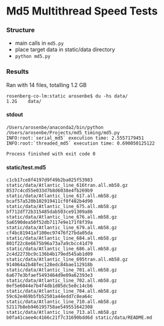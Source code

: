 # Md5 Multithread Speed Tests

### Structure
- main calls in `md5.py`
- place target data in static/data directory
- `python md5.py`

### Results
Ran with 14 files, totalling 1.2 GB
```
rosenberg-co-lm:static arosenbe$ du -hs data/
1.2G	data/
```
#### stdout
```
/Users/arosenbe/anaconda2/bin/python /Users/arosenbe/Projects/md5_timing/md5.py
INFO:root:`serial_md5` execution time: 2.5557179451
INFO:root:`threaded_md5` execution time: 0.690050125122

Process finished with exit code 0

```
#### static/test.md5
```5e20db17c2f3d178a394c3189f781b4b static/data/Atlantic_line_612patch.all.mb58.gz
c1cb17ce8f4197d9f49b2ba025f53983 static/data/Atlantic_line_616tran.all.mb58.gz
8537c4cd55e033d7b8d6038e4fb269b9 static/data/Atlantic_line_617.all.mb58.gz
bcaf57a520b102919411cf0f482b4d90 static/data/Atlantic_line_675.all.mb58.gz
bf712df72b315485dab503ce91309a86 static/data/Atlantic_line_676.all.mb58.gz
5a6590dea50f52db7117e9e171f8f39a static/data/Atlantic_line_679.all.mb58.gz
cf4bc81941af100ec97476f27bda05da static/data/Atlantic_line_684.all.mb58.gz
801f22c8e6675b96a73a7a9cbcc41d79 static/data/Atlantic_line_686.all.mb58.gz
2c4d2273bc9c136b4b179ed545ab1d09 static/data/Atlantic_line_695tran.all.mb58.gz
914064a2b48fec128edc84bae112918b static/data/Atlantic_line_701.all.mb58.gz
6a677e3bfaef5493464d9e09a62393e3 static/data/Atlantic_line_702.all.mb58.gz
0ef5e6044e7b4f4db1d05dc5e0c14cb6 static/data/Atlantic_line_704.all.mb58.gz
59c62e469b5fb52501a44edd7c8ea64c static/data/Atlantic_line_710.all.mb58.gz
52117b8eb946195758ae549551642308 static/data/Atlantic_line_713.all.mb58.gz
b0fa41caee4c4166c21f7c31690bdd6d static/data/README.md
```
